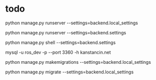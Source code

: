 # todo

python manage.py runserver --settings=backend.local_settings

python manage.py runserver --settings=backend.settings

python manage.py shell --settings=backend.settings

mysql -u ros_dev -p --port 3360 -h kanstancin.net

python manage.py makemigrations --settings=backend.local_settings

python manage.py migrate --settings=backend.local_settings